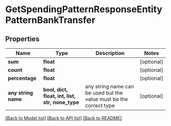# GetSpendingPatternResponseEntityPatternBankTransfer


## Properties
Name | Type | Description | Notes
------------ | ------------- | ------------- | -------------
**sum** | **float** |  | [optional] 
**count** | **float** |  | [optional] 
**percentage** | **float** |  | [optional] 
**any string name** | **bool, dict, float, int, list, str, none_type** | any string name can be used but the value must be the correct type | [optional]

[[Back to Model list]](../README.md#documentation-for-models) [[Back to API list]](../README.md#documentation-for-api-endpoints) [[Back to README]](../README.md)


